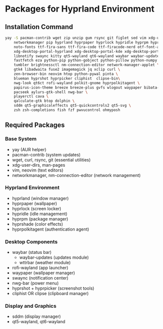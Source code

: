 # Packages for Hyprland Environment

## Installation Command
```bash
yay -S pacman-contrib wget zip unzip gum rsync git figlet sed vim xdg-user-dirs man-pages \
    networkmanager pip hyprland hyprpaper hyprlock hypridle hyprpm hyprshade \
    noto-fonts ttf-fira-sans ttf-fira-code ttf-firacode-nerd otf-font-awesome \
    xdg-desktop-portal-hyprland xdg-desktop-portal-kde xdg-desktop-portal-gtk xdg-desktop-portal-wlr \
    libnotify swaync kitty qt5-wayland qt6-wayland waybar waybar-updates wttrbar \
    fastfetch eza python-pip python-gobject python-pillow python-numpy python-screeninfo \
    tumbler brightnessctl nm-connection-editor network-manager-applet \
    gtk4 libadwaita fuse2 imagemagick jq xclip curl \
    zen-browser-bin neovim htop python-pywal pinta \
    blueman hyprshot hyprpicker cliphist  clipse-bin\
    nwg-look qt6ct rofi-wayland polkit-gnome hyprpolkitagent \
    papirus-icon-theme breeze breeze-plus gvfs wlogout waypaper bibata-cursor-theme-bin \
    pacseek aylurs-gtk-shell nwg-bar \
    playerctl cava \
    qalculate-gtk btop dolphin \
    sddm qt5-graphicaleffects qt5-quickcontrols2 qt5-svg \
    zsh zsh-completions fish fzf pwvucontrol ohmyposh
```

## Required Packages

### Base System
- yay (AUR helper)
- pacman-contrib (system updates)
- wget, curl, rsync, git (essential utilities)
- xdg-user-dirs, man-pages
- vim, neovim (text editors)
- networkmanager, nm-connection-editor (network management)

### Hyprland Environment
- hyprland (window manager)
- hyprpaper (wallpaper)
- hyprlock (screen locker)
- hypridle (idle management)
- hyprpm (package manager)
- hyprshade (color effects)
- hyprpolkitagent (authentication agent)

### Desktop Components
- waybar (status bar)
  - waybar-updates (updates module)
  - wttrbar (weather module)
- rofi-wayland (app launcher)
- waypaper (wallpaper manager)
- swaync (notification center)
- nwg-bar (power menu)
- hyprshot + hyprpicker (screenshot tools)
- cliphist OR clipse (clipboard manager)

### Display and Graphics
- sddm (display manager)
- qt5-wayland, qt6-wayland